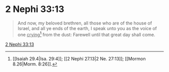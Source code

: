 # 2 Nephi 33:13

> And now, my beloved brethren, all those who are of the house of Israel, and all ye ends of the earth, I speak unto you as the voice of one <u>crying</u>[^a] from the dust: Farewell until that great day shall come.

[2 Nephi 33:13](https://www.churchofjesuschrist.org/study/scriptures/bofm/2-ne/33?lang=eng&id=p13#p13)


[^a]: [[Isaiah 29.4|Isa. 29:4]]; [[2 Nephi 27.13|2 Ne. 27:13]]; [[Mormon 8.26|Morm. 8:26]].  
